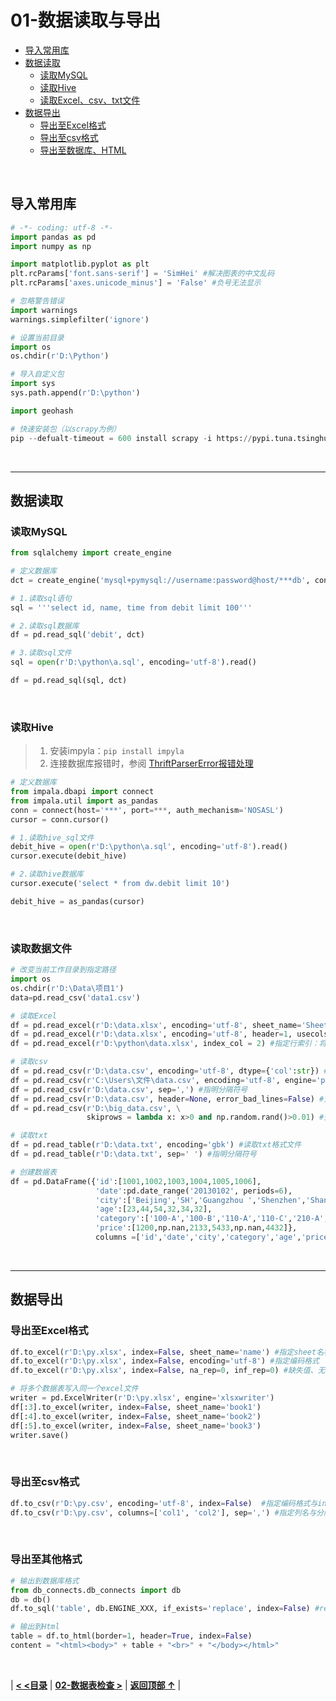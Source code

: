 # 01-数据读取与导出

- [导入常用库](#导入常用库)
- [数据读取](#数据读取)
  - [读取MySQL](#读取MySQL)
  - [读取Hive](#读取Hive)
  - [读取Excel、csv、txt文件](#读取数据文件)
- [数据导出](#数据导出)
  - [导出至Excel格式](#导出至Excel格式)
  - [导出至csv格式](#导出至csv格式)
  - [导出至数据库、HTML](#导出至其他格式)


<br/>

## 导入常用库

```python
# -*- coding: utf-8 -*-
import pandas as pd
import numpy as np

import matplotlib.pyplot as plt
plt.rcParams['font.sans-serif'] = 'SimHei' #解决图表的中文乱码
plt.rcParams['axes.unicode_minus'] = 'False' #负号无法显示

# 忽略警告错误
import warnings
warnings.simplefilter('ignore') 

# 设置当前目录
import os
os.chdir(r'D:\Python')

# 导入自定义包
import sys
sys.path.append(r'D:\python')

import geohash

# 快速安装包（以scrapy为例）
pip --defualt-timeout = 600 install scrapy -i https://pypi.tuna.tsinghua.edu.cn/simple 
```

<br/>

------

## 数据读取

### 读取MySQL

```python
from sqlalchemy import create_engine

# 定义数据库
dct = create_engine('mysql+pymysql://username:password@host/***db', connect_args={'charset': 'utf8'})

# 1.读取sql语句
sql = '''select id, name, time from debit limit 100'''

# 2.读取sql数据库
df = pd.read_sql('debit', dct)

# 3.读取sql文件
sql = open(r'D:\python\a.sql', encoding='utf-8').read()

df = pd.read_sql(sql, dct)
```

<br/>

### 读取Hive

> 1. 安装impyla：`pip install impyla`
> 2. 连接数据库报错时，参阅 [ThriftParserError报错处理](https://blog.csdn.net/sinolover/article/details/77714648)

```python
# 定义数据库
from impala.dbapi import connect
from impala.util import as_pandas
conn = connect(host='***', port=***, auth_mechanism='NOSASL')
cursor = conn.cursor()

# 1.读取hive_sql文件
debit_hive = open(r'D:\python\a.sql', encoding='utf-8').read()
cursor.execute(debit_hive)

# 2.读取hive数据库
cursor.execute('select * from dw.debit limit 10')

debit_hive = as_pandas(cursor)
```

<br/>

### 读取数据文件

```python
# 改变当前工作目录到指定路径
import os
os.chdir(r'D:\Data\项目1')
data=pd.read_csv('data1.csv')

# 读取Excel
df = pd.read_excel(r'D:\data.xlsx', encoding='utf-8', sheet_name='Sheet1') #指定表名
df = pd.read_excel(r'D:\data.xlsx', encoding='utf-8', header=1, usecols=[0,2]) #指定读取范围：第2行开始，第1、3列
df = pd.read_excel(r'D:\python\data.xlsx', index_col = 2) #指定行索引：将第3列作为索引

# 读取csv
df = pd.read_csv(r'D:\data.csv', encoding='utf-8', dtype={'col':str}) #指定某一列格式
df = pd.read_csv(r'C:\Users\文件\data.csv', encoding='utf-8', engine='python') #路径包含中文
df = pd.read_csv(r'D:\data.csv', sep=',') #指明分隔符号
df = pd.read_csv(r'D:\data.csv', header=None, error_bad_lines=False) #无列名，并跳过错误的行
df = pd.read_csv(r'D:\big_data.csv', \
                 skiprows = lambda x: x>0 and np.random.rand()>0.01) #先随机读取1%数据

# 读取txt
df = pd.read_table(r'D:\data.txt', encoding='gbk') #读取txt格式文件
df = pd.read_table(r'D:\data.txt', sep=' ') #指明分隔符号

# 创建数据表
df = pd.DataFrame({'id':[1001,1002,1003,1004,1005,1006], 
                   'date':pd.date_range('20130102', periods=6),
                   'city':['Beijing','SH','Guangzhou ','Shenzhen','Shanghai', 'Beijing'],
                   'age':[23,44,54,32,34,32],
                   'category':['100-A','100-B','110-A','110-C','210-A','130-F'],
                   'price':[1200,np.nan,2133,5433,np.nan,4432]},
                   columns =['id','date','city','category','age','price'])
```

<br/>

------

## 数据导出

### 导出至Excel格式

```python
df.to_excel(r'D:\py.xlsx', index=False, sheet_name='name') #指定sheet名称和index
df.to_excel(r'D:\py.xlsx', index=False, encoding='utf-8') #指定编码格式
df.to_excel(r'D:\py.xlsx', index=False, na_rep=0, inf_rep=0) #缺失值、无穷值填充为0

# 将多个数据表写入同一个excel文件
writer = pd.ExcelWriter(r'D:\py.xlsx', engine='xlsxwriter')
df[:3].to_excel(writer, index=False, sheet_name='book1')
df[:4].to_excel(writer, index=False, sheet_name='book2')
df[:5].to_excel(writer, index=False, sheet_name='book3')
writer.save()
```

<br/>

### 导出至csv格式

```python
df.to_csv(r'D:\py.csv', encoding='utf-8', index=False)  #指定编码格式与index
df.to_csv(r'D:\py.csv', columns=['col1', 'col2'], sep=',') #指定列名与分隔符
```

<br/>

### 导出至其他格式

```python
# 输出到数据库格式
from db_connects.db_connects import db
db = db()
df.to_sql('table', db.ENGINE_XXX, if_exists='replace', index=False) #replace：替换；attend：累增

# 输出到Html
table = df.to_html(border=1, header=True, index=False)
content = "<html><body>" + table + "<br>" + "</body></html>"
```

<br/>

| [**< <目录**](./README.md) | [**02-数据表检查 >**](./02-数据表检查.md) | [**返回顶部 ↑**](#01-数据读取与导出) |